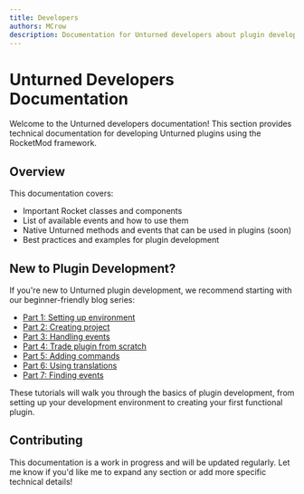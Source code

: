 ```yaml
---
title: Developers
authors: MCrow
description: Documentation for Unturned developers about plugin development.
---
```

# Unturned Developers Documentation

Welcome to the Unturned developers documentation! This section provides technical documentation for developing Unturned plugins using the RocketMod framework.

## Overview
This documentation covers:
- Important Rocket classes and components
- List of available events and how to use them
- Native Unturned methods and events that can be used in plugins (soon)
- Best practices and examples for plugin development

## New to Plugin Development?
If you're new to Unturned plugin development, we recommend starting with our beginner-friendly blog series:

- [Part 1: Setting up environment](/developers/blog/unt01-setting-up-environment)
- [Part 2: Creating project](/developers/blog/unt02-creating-project)
- [Part 3: Handling events](/developers/blog/unt03-handling-events)
- [Part 4: Trade plugin from scratch](/developers/blog/unt04-trade-plugin-from-scratch)
- [Part 5: Adding commands](/developers/blog/unt05-adding-commands)
- [Part 6: Using translations](/developers/blog/unt06-using-translations)
- [Part 7: Finding events](/developers/blog/unt07-finding-events)

These tutorials will walk you through the basics of plugin development, from setting up your development environment to creating your first functional plugin.

## Contributing
This documentation is a work in progress and will be updated regularly. Let me know if you'd like me to expand any section or add more specific technical details!